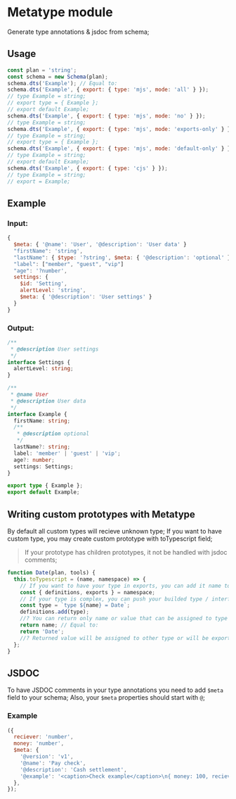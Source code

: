 # Metatype module

Generate type annotations & jsdoc from schema;

## Usage

```js
const plan = 'string';
const schema = new Schema(plan);
schema.dts('Example'); // Equal to:
schema.dts('Example', { export: { type: 'mjs', mode: 'all' } });
// type Example = string;
// export type = { Example };
// export default Example;
schema.dts('Example', { export: { type: 'mjs', mode: 'no' } });
// type Example = string;
schema.dts('Example', { export: { type: 'mjs', mode: 'exports-only' } });
// type Example = string;
// export type = { Example };
schema.dts('Example', { export: { type: 'mjs', mode: 'default-only' } });
// type Example = string;
// export default Example;
schema.dts('Example', { export: { type: 'cjs' } });
// type Example = string;
// export = Example;
```

## Example

### Input:

```js
{
  $meta: { '@name': 'User', '@description': 'User data' }
  "firstName": 'string',
  "lastName": { $type: '?string', $meta: { '@description': 'optional' } },
  "label": ["member", "guest", "vip"]
  "age": '?number',
  settings: {
    $id: 'Setting',
    alertLevel: 'string',
    $meta: { '@description': 'User settings' }
  }
}
```

### Output:

```ts
/**
 * @description User settings
 */
interface Settings {
  alertLevel: string;
}

/**
 * @name User
 * @description User data
 */
interface Example {
  firstName: string;
  /**
   * @description optional
   */
  lastName?: string;
  label: 'member' | 'guest' | 'vip';
  age?: number;
  settings: Settings;
}

export type { Example };
export default Example;
```

## Writing custom prototypes with Metatype

By default all custom types will recieve unknown type; If you want to have custom type, you may
create custom prototype with toTypescript field;

> If your prototype has children prototypes, it not be handled with jsdoc comments;

```js
function Date(plan, tools) {
  this.toTypescript = (name, namespace) => {
    // If you want to have your type in exports, you can add it name to exports;
    const { definitions, exports } = namespace;
    // If your type is complex, you can push your builded type / interface to definitions and return it name
    const type = `type ${name} = Date`;
    definitions.add(type);
    //? You can return only name or value that can be assigned to type
    return name; // Equal to:
    return 'Date';
    //? Returned value will be assigned to other type or will be exported if it was on top
  };
}
```

## JSDOC

To have JSDOC comments in your type annotations you need to add <code>\$meta</code> field to your
schema; Also, your <code>\$meta</code> properties should start with <code>@</code>;

### Example

```js
({
  reciever: 'number',
  money: 'number',
  $meta: {
    '@version': 'v1',
    '@name': 'Pay check',
    '@description': 'Cash settlement',
    '@example': '<caption>Check example</caption>\n{ money: 100, reciever: 2 }',
  },
});
```
